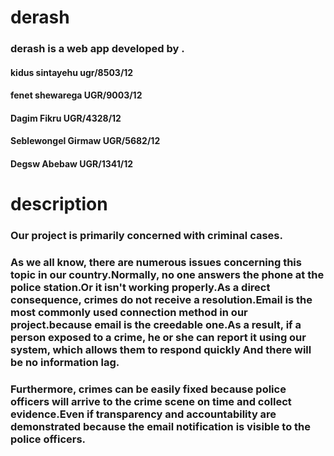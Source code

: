 # derash

### derash is a web app developed by . 
  #### kidus sintayehu ugr/8503/12 
  #### fenet shewarega  UGR/9003/12
  #### Dagim Fikru  UGR/4328/12 
  #### Seblewongel Girmaw UGR/5682/12 
  #### Degsw Abebaw  UGR/1341/12 
  
# description

### Our project is primarily concerned with criminal cases.
### As we all know, there are numerous issues concerning this topic in our country.Normally, no one answers the phone at the police station.Or it  isn't working properly.As a direct consequence, crimes do not receive a resolution.Email is the most commonly used connection method in our project.because email is the creedable one.As a result, if a person exposed to a crime, he or she can report it using our system, which allows them to respond quickly And there will be no information lag.
### Furthermore, crimes can be easily fixed because police officers will arrive to the crime scene on time and collect evidence.Even if transparency and accountability are demonstrated because the email notification is visible to the police officers.
